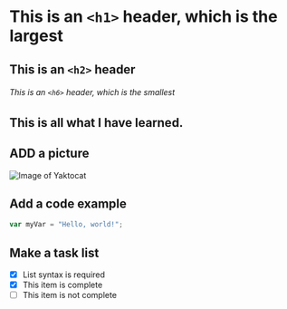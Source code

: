 # This is an `<h1>` header, which is the largest

## This is an `<h2>` header

###### This is an `<h6>` header, which is the smallest

## This is all what I have learned.

## ADD a picture

![Image of Yaktocat](https://octodex.github.com/images/yaktocat.png)

## Add a code example

``` javascript
var myVar = "Hello, world!";
```

## Make a task list

- [x] List syntax is required
- [x] This item is complete
- [ ] This item is not complete
